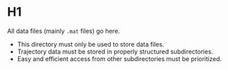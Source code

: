 # H1

All data files (mainly `.mat` files) go here.

* This directory must only be used to store data files.
* Trajectory data must be stored in properly structured subdirectories. 
* Easy and efficient access from other subdirectories must be prioritized.
